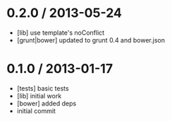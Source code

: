 
0.2.0 / 2013-05-24 
==================

  * [lib] use template's noConflict
  * [grunt|bower] updated to grunt 0.4 and bower.json

0.1.0 / 2013-01-17 
==================

  * [tests] basic tests
  * [lib] initial work
  * [bower] added deps
  * initial commit
